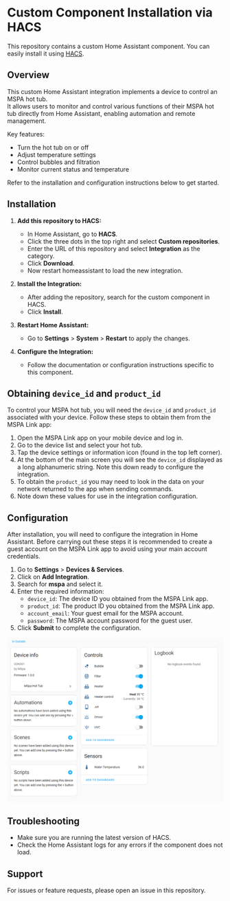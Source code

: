 # Custom Component Installation via HACS

This repository contains a custom Home Assistant component. You can easily install it using [HACS](https://hacs.xyz/).

## Overview

This custom Home Assistant integration implements a device to control an MSPA hot tub.  
It allows users to monitor and control various functions of their MSPA hot tub directly from Home Assistant, enabling automation and remote management.

Key features:
- Turn the hot tub on or off
- Adjust temperature settings
- Control bubbles and filtration
- Monitor current status and temperature

Refer to the installation and configuration instructions below to get started.

## Installation

1. **Add this repository to HACS:**
    - In Home Assistant, go to **HACS**.
    - Click the three dots in the top right and select **Custom repositories**.
    - Enter the URL of this repository and select **Integration** as the category.
    - Click **Download**.
    - Now restart homeassistant to load the new integration.

2. **Install the Integration:**
    - After adding the repository, search for the custom component in HACS.
    - Click **Install**.

3. **Restart Home Assistant:**
    - Go to **Settings** > **System** > **Restart** to apply the changes.

4. **Configure the Integration:**
    - Follow the documentation or configuration instructions specific to this component.

## Obtaining `device_id` and `product_id`

To control your MSPA hot tub, you will need the `device_id` and `product_id` associated with your device. Follow these steps to obtain them from the MSPA Link app:

1. Open the MSPA Link app on your mobile device and log in.
2. Go to the device list and select your hot tub.
3. Tap the device settings or information icon (found in the top left corner).
4. At the bottom of the main screen you will see the `device_id` displayed as a long alphanumeric string. Note this down ready to configure the integration.
5. To obtain the `product_id` you may need to look in the data on your network returned to the app when sending commands.
5. Note down these values for use in the integration configuration.

## Configuration

After installation, you will need to configure the integration in Home Assistant. Before carrying out these steps it is recommended to 
create a guest account on the MSPA Link app to avoid using your main account credentials.

1. Go to **Settings** > **Devices & Services**.
2. Click on **Add Integration**.
3. Search for **mspa** and select it.
4. Enter the required information:
   - `device_id`: The device ID you obtained from the MSPA Link app.
   - `product_id`: The product ID you obtained from the MSPA Link app.
   - `account_email`: Your guest email for the MSPA account.
   - `password`: The MSPA account password for the guest user.
5. Click **Submit** to complete the configuration.

![img.png](img/img.png)

## Troubleshooting

- Make sure you are running the latest version of HACS.
- Check the Home Assistant logs for any errors if the component does not load.

## Support

For issues or feature requests, please open an issue in this repository.